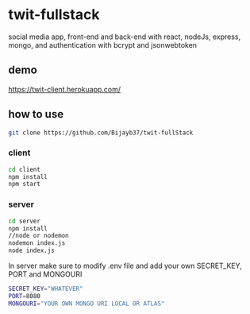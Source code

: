 # twit-fullstack
social media app, front-end and back-end with react, nodeJs, express, mongo, and authentication with bcrypt and jsonwebtoken

## demo 
https://twit-client.herokuapp.com/

## how to use

```bash
git clone https://github.com/Bijayb37/twit-fullStack
```
### client
```bash
cd client
npm install
npm start
```
### server
```bash
cd server
npm install
//node or nodemon
nodemon index.js
node index.js
```
In server make sure to modify .env file and add your own SECRET_KEY, PORT and MONGOURI
```bash
SECRET_KEY="WHATEVER"
PORT=8080
MONGOURI="YOUR OWN MONGO URI LOCAL OR ATLAS"
```
